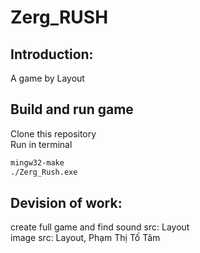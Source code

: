# Zerg_RUSH

## Introduction: <br />
A game by Layout <br />

## Build and run game
Clone this repository <br />
Run in terminal

```sh
mingw32-make
./Zerg_Rush.exe
```


## Devision of work: <br />
create full game and find sound src: Layout <br/>
image src: Layout, Phạm Thị Tố Tâm <br/>
